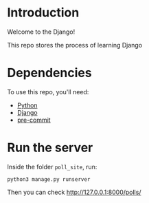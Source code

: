 # Introduction

Welcome to the Django!

This repo stores the process of learning Django

# Dependencies

To use this repo, you'll need:

- [Python](https://python-guide-pt-br.readthedocs.io/pt-br/latest/starting/install3/linux.html)
- [Django](https://docs.djangoproject.com/en/5.0/topics/install/)
- [pre-commit](https://pre-commit.com/#install)

# Run the server

Inside the folder `poll_site`, run:

```
python3 manage.py runserver
```

Then you can check http://127.0.0.1:8000/polls/
